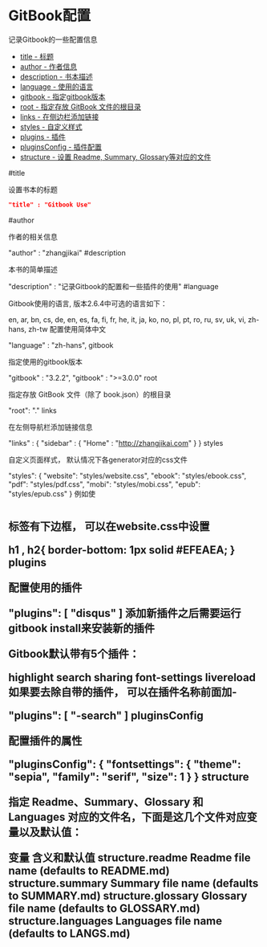 # GitBook配置

记录Gitbook的一些配置信息

* [title - 标题](#title)
* [author - 作者信息](#author)
* [description - 书本描述](#description)
* [language - 使用的语言](#language)
* [gitbook - 指定gitbook版本](#gitbook)
* [root - 指定存放 GitBook 文件的根目录](#root)
* [links - 在侧边栏添加链接](#links)
* [styles - 自定义样式](#styles)
* [plugins - 插件](#plugins)
* [pluginsConfig - 插件配置](#pluginsConfig)
* [structure - 设置 Readme, Summary, Glossary等对应的文件](#structure)


#title

设置书本的标题

```json
"title" : "Gitbook Use"
```
#author

作者的相关信息

"author" : "zhangjikai"
#description

本书的简单描述

"description" : "记录Gitbook的配置和一些插件的使用"
#language

Gitbook使用的语言, 版本2.6.4中可选的语言如下：

en, ar, bn, cs, de, en, es, fa, fi, fr, he, it, ja, ko, no, pl, pt, ro, ru, sv, uk, vi, zh-hans, zh-tw
配置使用简体中文

"language" : "zh-hans",
gitbook

指定使用的gitbook版本

"gitbook" : "3.2.2",
"gitbook" : ">=3.0.0"
root

指定存放 GitBook 文件（除了 book.json）的根目录

"root": "."
links

在左侧导航栏添加链接信息

"links" : {
    "sidebar" : {
        "Home" : "http://zhangjikai.com"
    }
}
styles

自定义页面样式， 默认情况下各generator对应的css文件

"styles": {
    "website": "styles/website.css",
    "ebook": "styles/ebook.css",
    "pdf": "styles/pdf.css",
    "mobi": "styles/mobi.css",
    "epub": "styles/epub.css"
}
例如使<h1> <h2>标签有下边框， 可以在website.css中设置

h1 , h2{
    border-bottom: 1px solid #EFEAEA;
}
plugins

配置使用的插件

"plugins": [
    "disqus"
]
添加新插件之后需要运行gitbook install来安装新的插件

Gitbook默认带有5个插件：

highlight
search
sharing
font-settings
livereload
如果要去除自带的插件， 可以在插件名称前面加-

"plugins": [
    "-search"
]
pluginsConfig

配置插件的属性

"pluginsConfig": {
    "fontsettings": {
        "theme": "sepia",
        "family": "serif",
        "size":  1
    }
}
structure

指定 Readme、Summary、Glossary 和 Languages 对应的文件名，下面是这几个文件对应变量以及默认值：

变量	含义和默认值
structure.readme	Readme file name (defaults to README.md)
structure.summary	Summary file name (defaults to SUMMARY.md)
structure.glossary	Glossary file name (defaults to GLOSSARY.md)
structure.languages	Languages file name (defaults to LANGS.md)